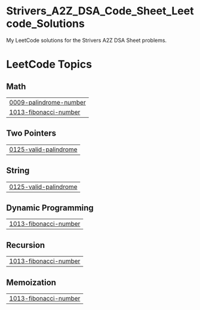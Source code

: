 # Strivers_A2Z_DSA_Code_Sheet_Leetcode_Solutions
My LeetCode solutions for the Strivers A2Z DSA Sheet problems.

<!---LeetCode Topics Start-->
# LeetCode Topics
## Math
|  |
| ------- |
| [0009-palindrome-number](https://github.com/sairajeshkadali/Strivers_A2Z_DSA_Code_Sheet_Leetcode_Solutions/tree/master/0009-palindrome-number) |
| [1013-fibonacci-number](https://github.com/sairajeshkadali/Strivers_A2Z_DSA_Code_Sheet_Leetcode_Solutions/tree/master/1013-fibonacci-number) |
## Two Pointers
|  |
| ------- |
| [0125-valid-palindrome](https://github.com/sairajeshkadali/Strivers_A2Z_DSA_Code_Sheet_Leetcode_Solutions/tree/master/0125-valid-palindrome) |
## String
|  |
| ------- |
| [0125-valid-palindrome](https://github.com/sairajeshkadali/Strivers_A2Z_DSA_Code_Sheet_Leetcode_Solutions/tree/master/0125-valid-palindrome) |
## Dynamic Programming
|  |
| ------- |
| [1013-fibonacci-number](https://github.com/sairajeshkadali/Strivers_A2Z_DSA_Code_Sheet_Leetcode_Solutions/tree/master/1013-fibonacci-number) |
## Recursion
|  |
| ------- |
| [1013-fibonacci-number](https://github.com/sairajeshkadali/Strivers_A2Z_DSA_Code_Sheet_Leetcode_Solutions/tree/master/1013-fibonacci-number) |
## Memoization
|  |
| ------- |
| [1013-fibonacci-number](https://github.com/sairajeshkadali/Strivers_A2Z_DSA_Code_Sheet_Leetcode_Solutions/tree/master/1013-fibonacci-number) |
<!---LeetCode Topics End-->